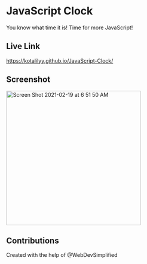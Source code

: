 # JavaScript Clock

You know what time it is! Time for more JavaScript!

## Live Link

https://kotalilyy.github.io/JavaScript-Clock/

## Screenshot

<img width="360" alt="Screen Shot 2021-02-19 at 6 51 50 AM" src="https://user-images.githubusercontent.com/77229281/108506892-27424680-727f-11eb-838c-e3d3e3ac2258.png">


## Contributions


Created with the help of @WebDevSimplified
